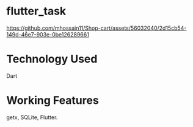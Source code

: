# flutter_task

https://github.com/mhossain11/Shop-cart/assets/56032040/2d15cb54-149d-46e7-903e-0be126289661


# Technology Used
Dart

# Working Features
getx, SQLite, Flutter.
